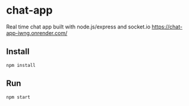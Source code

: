 # chat-app
Real time chat app built with node.js/express and socket.io https://chat-app-iwng.onrender.com/

## Install
```
npm install
```
## Run
```
npm start
```

